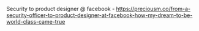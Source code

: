 Security to product designer @ facebook - https://preciousm.co/from-a-security-officer-to-product-designer-at-facebook-how-my-dream-to-be-world-class-came-true
